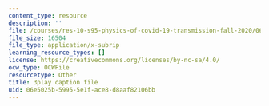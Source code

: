 ```yaml
---
content_type: resource
description: ''
file: /courses/res-10-s95-physics-of-covid-19-transmission-fall-2020/06e5025b59955e1face8d8aaf82106bb_9hdNPVEQLFE.vtt
file_size: 16504
file_type: application/x-subrip
learning_resource_types: []
license: https://creativecommons.org/licenses/by-nc-sa/4.0/
ocw_type: OCWFile
resourcetype: Other
title: 3play caption file
uid: 06e5025b-5995-5e1f-ace8-d8aaf82106bb
---
```

